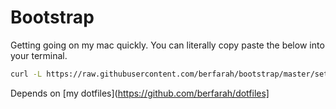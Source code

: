 # Bootstrap

Getting going on my mac quickly. You can literally copy paste the below into
your terminal.

```sh
curl -L https://raw.githubusercontent.com/berfarah/bootstrap/master/setup.sh | sh
```

Depends on [my dotfiles](https://github.com/berfarah/dotfiles]
